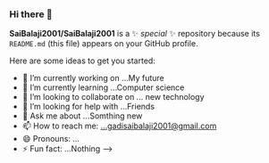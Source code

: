 ### Hi there 👋

**SaiBalaji2001/SaiBalaji2001** is a ✨ _special_ ✨ repository because its `README.md` (this file) appears on your GitHub profile.

Here are some ideas to get you started:

- 🔭 I’m currently working on ...My future
- 🌱 I’m currently learning ...Computer science
- 👯 I’m looking to collaborate on ... new technology
- 🤔 I’m looking for help with ...Friends
- 💬 Ask me about ...Somthing new
- 📫 How to reach me: ...gadisaibalaji2001@gmail.com
- 😄 Pronouns: ...
- ⚡ Fun fact: ...Nothing
-->
